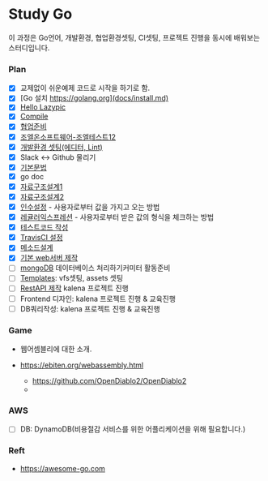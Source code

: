 # Study Go

이 과정은 Go언어, 개발환경, 협업환경셋팅, CI셋팅, 프로젝트 진행을 동시에 배워보는 스터디입니다.

### Plan
- [x] 교제없이 쉬운예제 코드로 시작을 하기로 함.
- [x] [Go 설치 https://golang.org](docs/install.md)
- [x] [Hello Lazypic](docs/hellolazypic.md)
- [x] [Compile](docs/compile.md)
- [x] [협업준비](docs/collaboration.md)
- [x] [조엘온소프트웨어-조엘테스트12](docs/joel_test.md)
- [x] [개발환경 셋팅(에디터, Lint)](docs/devenv.md)
- [x] Slack <-> Github 물리기
- [x] [기본문법](docs/basic.md)
- [x] go doc
- [x] [자료구조설계1](docs/struct.md)
- [x] [자료구조설계2](docs/kalena.md)
- [x] [인수설정](docs/flag.md) - 사용자로부터 값을 가지고 오는 방법
- [x] [레귤러익스프레션](docs/regex.md) - 사용자로부터 받은 값의 형식을 체크하는 방법
- [x] [테스트코드 작성](docs/testcode.md)
- [x] [TravisCI 설정](docs/travisci.md)
- [x] [메소드설계](docs/method.md)
- [x] [기본 web서버 제작](docs/webserver.md)
- [ ] [mongoDB](docs/mongodb.md) 데이터베이스 처리하기커미터 활동준비
- [ ] [Templates](docs/template.md): vfs셋팅, assets 셋팅
- [ ] [RestAPI 제작](docs/restapi.md) kalena 프로젝트 진행
- [ ] Frontend 디자인: kalena 프로젝트 진행 & 교육진행
- [ ] DB쿼리작성: kalena 프로젝트 진행 & 교육진행

### Game
- 웹어셈블리에 대한 소개.

- https://ebiten.org/webassembly.html
    - https://github.com/OpenDiablo2/OpenDiablo2
    - 

### AWS
- [ ] DB: DynamoDB(비용절감 서비스를 위한 어플리케이션을 위해 필요합니다.)

### Reft
- https://awesome-go.com
